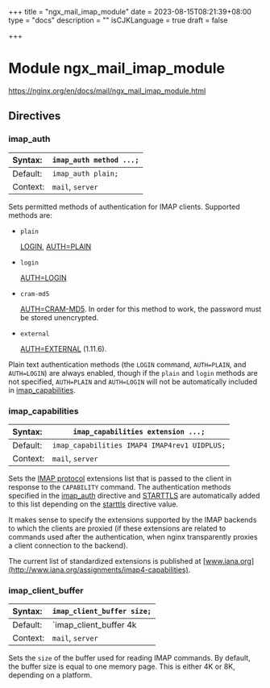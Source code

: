 +++
title = "ngx_mail_imap_module"
date = 2023-08-15T08:21:39+08:00
type = "docs"
description = ""
isCJKLanguage = true
draft = false

+++

# Module ngx_mail_imap_module

https://nginx.org/en/docs/mail/ngx_mail_imap_module.html



## Directives



### imap_auth

| Syntax:  | `imap_auth method ...;` |
| :------- | ----------------------- |
| Default: | `imap_auth plain;`      |
| Context: | `mail`, `server`        |

Sets permitted methods of authentication for IMAP clients. Supported methods are:

- `plain`

  [LOGIN](https://datatracker.ietf.org/doc/html/rfc3501), [AUTH=PLAIN](https://datatracker.ietf.org/doc/html/rfc4616)

- `login`

  [AUTH=LOGIN](https://datatracker.ietf.org/doc/html/draft-murchison-sasl-login-00)

- `cram-md5`

  [AUTH=CRAM-MD5](https://datatracker.ietf.org/doc/html/rfc2195). In order for this method to work, the password must be stored unencrypted.

- `external`

  [AUTH=EXTERNAL](https://datatracker.ietf.org/doc/html/rfc4422) (1.11.6).



Plain text authentication methods (the `LOGIN` command, `AUTH=PLAIN`, and `AUTH=LOGIN`) are always enabled, though if the `plain` and `login` methods are not specified, `AUTH=PLAIN` and `AUTH=LOGIN` will not be automatically included in [imap_capabilities](https://nginx.org/en/docs/mail/ngx_mail_imap_module.html#imap_capabilities).



### imap_capabilities

| Syntax:  | `imap_capabilities extension ...;`           |
| :------- | -------------------------------------------- |
| Default: | `imap_capabilities IMAP4 IMAP4rev1 UIDPLUS;` |
| Context: | `mail`, `server`                             |

Sets the [IMAP protocol](https://datatracker.ietf.org/doc/html/rfc3501) extensions list that is passed to the client in response to the `CAPABILITY` command. The authentication methods specified in the [imap_auth](https://nginx.org/en/docs/mail/ngx_mail_imap_module.html#imap_auth) directive and [STARTTLS](https://datatracker.ietf.org/doc/html/rfc2595) are automatically added to this list depending on the [starttls](https://nginx.org/en/docs/mail/ngx_mail_ssl_module.html#starttls) directive value.

It makes sense to specify the extensions supported by the IMAP backends to which the clients are proxied (if these extensions are related to commands used after the authentication, when nginx transparently proxies a client connection to the backend).

The current list of standardized extensions is published at [www.iana.org](http://www.iana.org/assignments/imap4-capabilities).



### imap_client_buffer

| Syntax:  | `imap_client_buffer size;`  |
| :------- | --------------------------- |
| Default: | `imap_client_buffer 4k|8k;` |
| Context: | `mail`, `server`            |

Sets the `size` of the buffer used for reading IMAP commands. By default, the buffer size is equal to one memory page. This is either 4K or 8K, depending on a platform.